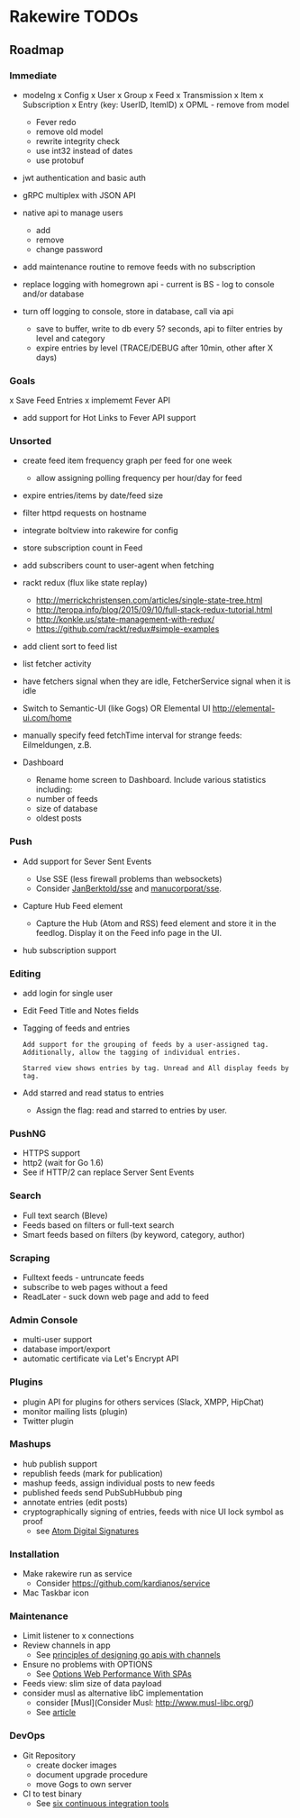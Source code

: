 # Rakewire TODOs

## Roadmap

### Immediate

  - modelng
    x Config
    x User
    x Group
    x Feed
    x Transmission
    x Item
    x Subscription
    x Entry (key: UserID, ItemID)
    x OPML - remove from model
    - Fever redo
    - remove old model
    - rewrite integrity check
    - use int32 instead of dates
    - use protobuf

 - jwt authentication and basic auth
 - gRPC multiplex with JSON API
 - native api to manage users
   - add
   - remove
   - change password
 - add maintenance routine to remove feeds with no subscription
 - replace logging with homegrown api - current is BS - log to console and/or database
 - turn off logging to console, store in database, call via api
   - save to buffer, write to db every 5? seconds, api to filter entries by level and category
   - expire entries by level (TRACE/DEBUG after 10min, other after X days)

### Goals
  x Save Feed Entries
  x implememt Fever API
  - add support for Hot Links to Fever API support

### Unsorted

  - create feed item frequency graph per feed for one week
    - allow assigning polling frequency per hour/day for feed

  - expire entries/items by date/feed size
  - filter httpd requests on hostname

  - integrate boltview into rakewire for config
  - store subscription count in Feed
  - add subscribers count to user-agent when fetching
  - rackt redux (flux like state replay)
    - http://merrickchristensen.com/articles/single-state-tree.html
    - http://teropa.info/blog/2015/09/10/full-stack-redux-tutorial.html
    - http://konkle.us/state-management-with-redux/
    - https://github.com/rackt/redux#simple-examples
  - add client sort to feed list
  - list fetcher activity
  - have fetchers signal when they are idle, FetcherService signal when it is idle
  - Switch to Semantic-UI (like Gogs) OR Elemental UI http://elemental-ui.com/home
  - manually specify feed fetchTime interval for strange feeds: Eilmeldungen, z.B.
  - Dashboard
    - Rename home screen to Dashboard. Include various statistics including:
    - number of feeds
    - size of database
    - oldest posts

### Push
  - Add support for Sever Sent Events
    - Use SSE (less firewall problems than websockets)
    - Consider [JanBerktold/sse](https://github.com/JanBerktold/sse) and [manucorporat/sse](https://github.com/manucorporat/sse).


  - Capture Hub Feed element
	  - Capture the Hub (Atom and RSS) feed element and store it in the feedlog. Display it on the Feed info page in the UI.
  - hub subscription support

### Editing
  - add login for single user
  - Edit Feed Title and Notes fields
  - Tagging of feeds and entries

		Add support for the grouping of feeds by a user-assigned tag. Additionally, allow the tagging of individual entries.

		Starred view shows entries by tag. Unread and All display feeds by tag.


  - Add starred and read status to entries
    - Assign the flag: read and starred to entries by user.

### PushNG
  - HTTPS support
  - http2 (wait for Go 1.6)
  - See if HTTP/2 can replace Server Sent Events

### Search
  - Full text search (Bleve)
  - Feeds based on filters or full-text search
  - Smart feeds based on filters (by keyword, category, author)

### Scraping
  - Fulltext feeds - untruncate feeds
  - subscribe to web pages without a feed
  - ReadLater - suck down web page and add to feed

### Admin Console
  - multi-user support
  - database import/export
  - automatic certificate via Let's Encrypt API

### Plugins
  - plugin API for plugins for others services (Slack, XMPP, HipChat)
  - monitor mailing lists (plugin)
  - Twitter plugin

### Mashups
  - hub publish support
  - republish feeds (mark for publication)
  - mashup feeds, assign individual posts to new feeds
  - published feeds send PubSubHubbub ping
  - annotate entries (edit posts)
  - cryptographically signing of entries, feeds with nice UI lock symbol as proof
    - see [Atom Digital Signatures](https://tools.ietf.org/html/rfc4287#section-5.1)

### Installation
  - Make rakewire run as service
    - Consider https://github.com/kardianos/service
  - Mac Taskbar icon

### Maintenance
  - Limit listener to x connections
  - Review channels in app
    - See [principles of designing go apis with channels](https://inconshreveable.com/07-08-2014/principles-of-designing-go-apis-with-channels/)
  - Ensure no problems with OPTIONS
    - See [Options Web Performance With SPAs](http://www.soasta.com/blog/options-web-performance-with-single-page-applications/)
  - Feeds view: slim size of data payload
  - consider musl as alternative libC implementation
    - consider [Musl](Consider Musl: http://www.musl-libc.org/)
    - See [article](http://dominik.honnef.co/posts/2015/06/statically_compiled_go_programs__always__even_with_cgo__using_musl/)

### DevOps
  - Git Repository
    - create docker images
    - document upgrade procedure
    - move Gogs to own server
  - CI to test binary
    - See [six continuous integration tools](http://opensource.com/business/15/7/six-continuous-integration-tools)
